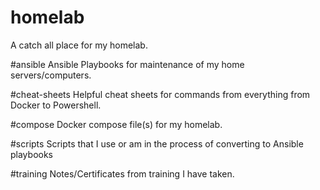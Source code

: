 # homelab
A catch all place for my homelab.

#ansible
Ansible Playbooks for maintenance of my home servers/computers.

#cheat-sheets
Helpful cheat sheets for commands from everything from Docker to Powershell.

#compose
Docker compose file(s) for my homelab.

#scripts
Scripts that I use or am in the process of converting to Ansible playbooks

#training
Notes/Certificates from training I have taken.
